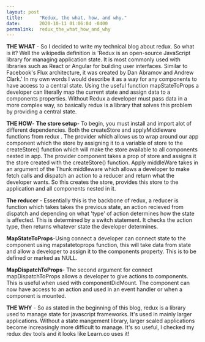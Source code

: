 ```yaml
---
layout: post
title:      "Redux, the what, how, and why."
date:       2020-10-11 01:06:04 -0400
permalink:  redux_the_what_how_and_why
---
```



**THE WHAT** - So I decided to write my technical blog about redux. So what is it? Well the  wikipedia definition is 'Redux is an open-source JavaScript library for managing application state. It is most commonly used with libraries such as React or Angular for building user interfaces. Similar to Facebook's Flux architecture, it was created by Dan Abramov and Andrew Clark.'  In my own words I would describe it as a way for any components to have access to a central state.   Using the useful function mapStateToProps a developer can literally map the current state and assign data to a components properties. Without Redux a developer must pass data in a more complex way, so basically redux is a library that solves this problem by providing a central state.


**THE HOW**-  **The store setup**- To begin, you must install and import alot of different dependencies. Both the createStore and applyMiddleware functions from redux  . The provider which allows us to wrap around our app component which  the store by assigning it to a variable of store to the createStore() function which will make the store available to all components nested in app. The provider component takes a prop of store and assigns it the store created with the createStore() function. Apply middleWare takes in an argument of the Thunk middleware which allows a developer to make fetch calls and dispatch an action to a reducer and return what the developer wants. So this creates the store, provides this store to the application and all components nested in it. 

**The reducer** - Essentially this is the backbone of redux, a reducer is function which takes takes the previous state, an action recieved from dispatch and depending on what 'type' of action determines how the state is affected. This is determined by a switch statement. It checks the action type, then returns whatever state the developer determines. 

**MapStateToProps**-Using connect a developer can connect state to the component using mapstatetoprops function, this will take data from state and allow a developer to assign it to the components property. This is to be defined or marked as NULL.

**MapDispatchToProps**- The second argument for connect mapDispatchToProps allows a developer to give actions to components. This is useful when used with componentDidMount. The component can now have access to an action and used in an event handler or when a component is mounted. 

**THE WHY** - So as stated in the beginning of this blog, redux is a library used to manage state for javascript frameworks. It's used in mainly larger applications. Without a state mangement library, larger scaled applications become increasingly more difficult to manage. It's so useful, I checked my redux dev tools and it looks like  Learn.co uses it!

